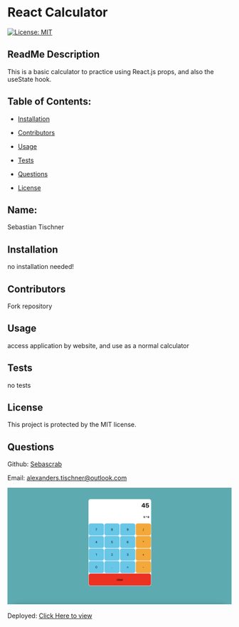 # React Calculator
  [![License: MIT](https://img.shields.io/badge/License-MIT-yellow.svg)](https://opensource.org/licenses/MIT)
  ## ReadMe Description 

  This is a basic calculator to practice using React.js props, and also the useState hook.  
  ## Table of Contents: 

  * [Installation](#installation) 

  * [Contributors](#contributors) 

  * [Usage](#usage) 

  * [Tests](#tests) 

  * [Questions](#questions) 

  * [License](#license) 

  ## Name: 

  Sebastian Tischner
  
  ## Installation 

  no installation needed! 
  
  ## Contributors 

  Fork repository
  
  ## Usage 

  access application by website, and use as a normal calculator 
  
  ## Tests 

  no tests
  
  ## License 
 
  This project is protected by the MIT license.
  
  ## Questions 

  Github: [Sebascrab](https://github.com/Sebascrab) 

  Email: alexanders.tischner@outlook.com  

  ![Image of application](src/assets/images/React-Calc-Screenshot.png)

  Deployed: [Click Here to view](https://react-app-sb.herokuapp.com/)

  

